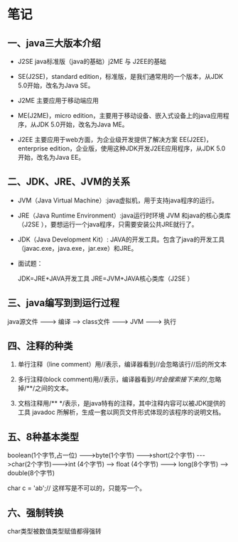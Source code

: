 

# 笔记

## 一、java三大版本介绍

- J2SE java标准版（java的基础）j2ME 与 J2EE的基础

- SE(J2SE)，standard edition，标准版，是我们通常用的一个版本，从JDK 5.0开始，改名为Java SE。

- J2ME 主要应用于移动端应用

- ME(J2ME)，micro edition，主要用于移动设备、嵌入式设备上的java应用程序，从JDK 5.0开始，改名为Java ME。

- J2EE 主要应用于web方面，为企业级开发提供了解决方案
  EE(J2EE)，enterprise edition，企业版，使用这种JDK开发J2EE应用程序，从JDK 5.0开始，改名为Java EE。

  

## 二、JDK、JRE、JVM的关系

- JVM（Java Virtual Machine）:java虚拟机，用于支持java程序的运行。

- JRE（Java Runtime Environment）:java运行时环境  JVM 和java的核心类库（J2SE ），要想运行一个java程序，只需要安装公共JRE就行了。

- JDK（Java Development Kit）: JAVA的开发工具。包含了java的开发工具（javac.exe，java.exe，jar.exe）和JRE。

- 面试题：

  JDK=JRE+JAVA开发工具
  JRE=JVM+JAVA核心类库（J2SE ）

  

## 三、java编写到到运行过程

java源文件 ---> 编译 --> class文件  --->  JVM ---> 执行



## 四、注释的种类

1. 单行注释（line comment）用//表示，编译器看到//会忽略该行//后的所文本

2. 多行注释(block comment)用//表示，编译器看到/*时会搜索接下来的*/,忽略掉/**/之间的文本。

3. 文档注释用/** */表示，是java特有的注释，其中注释内容可以被JDK提供的工具 javadoc 所解析，生成一套以网页文件形式体现的该程序的说明文档。

   

## 五、8种基本类型

boolean(1个字节,占一位) --->byte(1个字节) --->short(2个字节) --->char(2个字节)--->int (4个字节)  --> float (4个字节)  ---> long(8个字节)  -->  double(8个字节)



char  c = 'ab';// 这样写是不可以的，只能写一个。



## 六、强制转换

char类型被数值类型赋值都得强转



